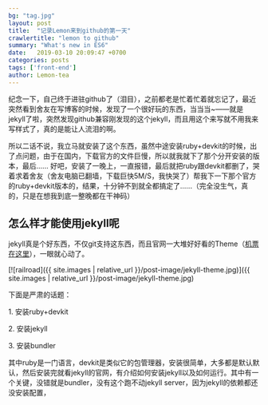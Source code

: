 ```yaml
---
bg: "tag.jpg"
layout: post
title:  "记录Lemon来到github的第一天"
crawlertitle: "lemon to github"
summary: "What's new in ES6"
date:   2019-03-10 20:09:47 +0700
categories: posts
tags: ['front-end']
author: Lemon-tea
---
```


纪念一下，自己终于进驻github了（泪目），之前都老是忙着忙着就忘记了，最近突然看到舍友在写博客的时候，发现了一个很好玩的东西，当当当~——就是jekyll了啦，突然发现github兼容刚发现的这个jekyll，而且用这个来写就不用我来写样式了，真的是能让人流泪的啊。

所以二话不说，我立马就安装了这个东西，虽然中途安装ruby+devkit的时候，出了点问题，由于在国内，下载官方的文件巨慢，所以就我就下了那个分开安装的版本，最后......   好吧，安装了一晚上，一直报错，最后就把ruby跟devkit都删了，哭着求着舍友（舍友电脑已翻墙，下载巨快5M/S，我快哭了）帮我下一下那个官方的ruby+devkit版本的，结果，十分钟不到就全都搞定了......（完全没生气，真的，只是在想我到底一整晚都在干神码）

## 怎么样才能使用jekyll呢

jekyll真是个好东西，不仅git支持这东西，而且官网一大堆好好看的Theme（[机票在这里](http://jekyllthemes.org/)），一眼就心动了。

[![railroad]({{ site.images | relative_url }}/post-image/jekyll-theme.jpg)]({{ site.images | relative_url }}/post-image/jekyll-theme.jpg) 

下面是严肃的话题：

1\. 安装ruby+devkit

2\. 安装jekyll

3\. 安装bundler

其中ruby是一门语言，devkit是类似它的包管理器，安装很简单，大多都是默认默认，然后安装完就看jekyll的官网，有介绍如何安装jekyll以及如何运行。其中有一个关键，没错就是bundler，没有这个跑不动jekyll server，因为jekyll的依赖都还没安装配置，





